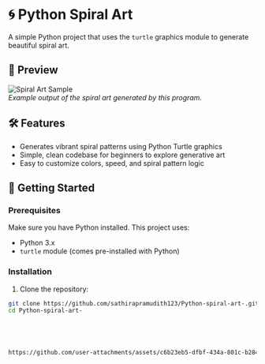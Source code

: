 # 🌀 Python Spiral Art

A simple Python project that uses the `turtle` graphics module to generate beautiful spiral art.

## 🎨 Preview

![Spiral Art Sample](https://github.com/sathirapramudith123/Python-spiral-art-/raw/main/output.png)  
*Example output of the spiral art generated by this program.*

## 🛠️ Features

- Generates vibrant spiral patterns using Python Turtle graphics
- Simple, clean codebase for beginners to explore generative art
- Easy to customize colors, speed, and spiral pattern logic

## 🚀 Getting Started

### Prerequisites

Make sure you have Python installed. This project uses:

- Python 3.x
- `turtle` module (comes pre-installed with Python)

### Installation

1. Clone the repository:

```bash
git clone https://github.com/sathirapramudith123/Python-spiral-art-.git
cd Python-spiral-art-





https://github.com/user-attachments/assets/c6b23eb5-dfbf-434a-801c-b28473d356e3



